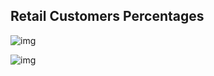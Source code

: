 ## Retail Customers Percentages

![img](https://github.com/Siddharthbadal/Data-Analysis-AdventureWorks2019/blob/main/AdventureWorks2019%20Data%20Analysis/Charts/RetailCustomersPercentages.png)


![img](https://raw.githubusercontent.com/Siddharthbadal/Data-Analysis-AdventureWorks2019/main/AdventureWorks2019%20Data%20Analysis/Charts/SalesByAgeGroupForCountry.png)



